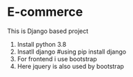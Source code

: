 # E-commerce
This is Django based project
1. Install python 3.8
2. Insatll django #using pip install django
3. For frontend i use bootstrap
4. Here jquery is also used by bootstrap


